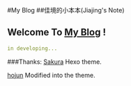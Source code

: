 #My Blog 
##佳境的小本本(Jiajing's Note)
## Welcome To [My Blog](www.shmily-qjj.github.io) !

```yml
in developing...
```









###Thanks:
[Sakura](https://github.com/mashirozx/Sakura/) Hexo theme.

[hojun](https://sakura.hojun.cn) Modified into the theme.

